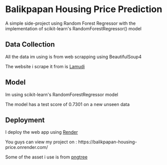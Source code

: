  <h1>Balikpapan Housing Price Prediction</h1>
<p>
  A simple side-project using Random Forest Regressor with the implementation of scikit-learn's RandomForestRegressor() model
</p>

<h2>Data Collection</h2>
<p>
 All the data im using is from web scrapping using BeautifulSoup4
</p>
<p>
 The website i scrape it from is
 <a href='https://www.lamudi.com/'>Lamudi</a>
</p>

<h2>Model</h2>
<p>Im using scikit-learn's RandomForestRegressor model</p>
<p>The model has a test score of 0.7301 on a new unseen data</p>

<h2>Deployment</h2>
<p>
 I deploy the web app using <a href="https://render.com/">Render</a>
</p>
<p>
  You guys can view my project on :
  https://balikpapan-housing-price.onrender.com/
</p>

<footer>
 <p>
  Some of the asset i use is from <a href="https://pngtree.com/">pngtree</a>
 </p>
</footer>
